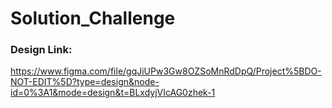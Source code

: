 # Solution_Challenge

### Design Link:
https://www.figma.com/file/gqJiUPw3Gw8OZSoMnRdDpQ/Project%5BDO-NOT-EDIT%5D?type=design&node-id=0%3A1&mode=design&t=BLxdyjVIcAG0zhek-1

